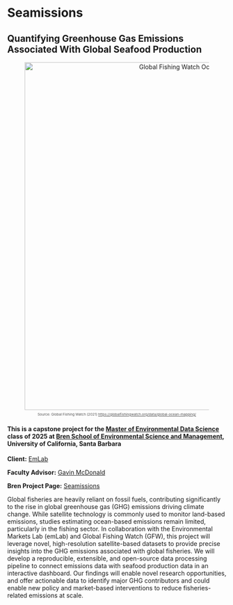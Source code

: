 # Seamissions
## Quantifying Greenhouse Gas Emissions Associated With Global Seafood Production

<figure style="text-align: center;">
  <img src="https://globalfishingwatch.org/wp-content/uploads/global_ocean_mapping_2017_2021_banner-1.webp" width="800" alt="Global Fishing Watch Ocean Emissions Map">
  <figcaption style="font-size: 0.5rem; color: #555; margin-top: 5px;">
    Source: Global Fishing Watch (2021)
    <a href="https://globalfishingwatch.org/data/global-ocean-mapping/" target="_blank" style="color: #555;">
      https://globalfishingwatch.org/data/global-ocean-mapping/
    </a>
  </figcaption>
</figure>

#### This is a capstone project for the [Master of Environmental Data Science](https://bren.ucsb.edu/masters-programs/master-environmental-data-science) class of 2025 at [Bren School of Environmental Science and Management](https://bren.ucsb.edu/), University of California, Santa Barbara

**Client:** [EmLab](https://github.com/emlab-ucsb)

**Faculty Advisor:** [Gavin McDonald](https://github.com/gmcdonald-sfg)

**Bren Project Page:** [Seamissions](https://bren.ucsb.edu/projects/quantifying-greenhouse-gas-emissions-associated-global-seafood-production)

Global fisheries are heavily reliant on fossil fuels, contributing significantly to the rise in global greenhouse gas (GHG) emissions driving climate change. While satellite technology is commonly used to monitor land-based emissions, studies estimating ocean-based emissions remain limited, particularly in the fishing sector. In collaboration with the Environmental Markets Lab (emLab) and Global Fishing Watch (GFW), this project will leverage novel, high-resolution satellite-based datasets to provide precise insights into the GHG emissions associated with global fisheries. We will develop a reproducible, extensible, and open-source data processing pipeline to connect emissions data with seafood production data in an interactive dashboard. Our findings will enable novel research opportunities, and offer actionable data to identify major GHG contributors and could enable new policy and market-based interventions to reduce fisheries-related emissions at scale.
